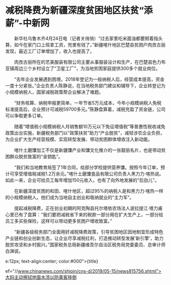 # 减税降费为新疆深度贫困地区扶贫“添薪”-中新网

　　新华社乌鲁木齐4月24日电（记者关俏俏）“过去家里吃米面油都要掰着指头算，如今在家门口上班拿工资，兜里有钱了。”新疆喀什地区巴楚县贫困户肉孜古丽发现，最近工厂订单增加了，收入也提高了。

　　肉孜古丽所在的艺美服装有限公司主要从事服装设计和生产，在巴楚县色力布亚镇周边三个乡村设立了“卫星工厂”，为当地贫困家庭提供300多个就业岗位。

　　“去年企业发展遇到困境，2018年登记为一般纳税人后，经营成本提高，资金一度十分紧张。”企业负责人陈静说，在当地税务部门建议和辅导下，企业转登记为小规模纳税人，国家减税政策帮企业解决了难题。

　　“财务核算、纳税申报更简单，一年节省5万元成本，今年小规模纳税人免税标准提高后，企业预计可减税59700多元。”陈静盘算着，减税充盈了资金链，公司可以争取更多订单。

　　随着“增值税小规模纳税人月销售额10万元以下免征增值税”等普惠性税收减免政策出台实施，新疆税务部门以“政策扶贫”助力“产业脱贫”，减轻涉农企业负担，为企业扩大生产经营规模、实现转型发展、带动贫困群体增收注入新动能。

　　喀什土磨馕加工不仅是新疆馕产业和馕文化推介的一张靓丽名片，也是带动贫困群众脱贫致富的“金钥匙”。

　　“我们和当地教育局签了1年合同，给部分学校提供营养馕。按照今年订单，预计可享受增值税减税1.2万余元。”喀什土磨馕食品有限公司负责人黑力力·喀热说。如此一来，企业可给员工每年增加150元收入，也有了向外地发展的“后劲儿”。

　　在新疆深度贫困的和田、喀什地区，超过95%的纳税人是和黑力力·喀热一样的小规模纳税人。他们成为当地自主创业和吸纳就业的“主力军”。

　　提起减税降费，正在创业初期的阿克陶县托尔塔依农场法人波拉提江·塔力甫心里已有了盘算：“我们要把减税省下来的税款一部分用在扩大生产上，一部分给员工多买些保险，这样可以带动更多贫困户增收致富。”

　　“新疆各级税务部门全面用好减税降费政策，引导贫困地区因地制宜形成特色产业链和创业创新生态，让企业尽享减税红利，打造推动转型发展‘新引擎’，助力脱贫攻坚和乡村振兴。”国家税务总局新疆维吾尔自治区税务局党委委员、总审计师白渊说。

e:12px; text-align:center; color:#000">{title}

ef="//www.chinanews.com/shipin/cns-d/2019/05-15/news815756.shtml">大妈主动擦拭地面水渍以防乘客摔倒
